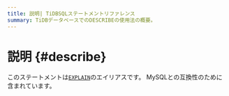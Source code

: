 ```yaml
---
title: 説明| TiDBSQLステートメントリファレンス
summary: TiDBデータベースでのDESCRIBEの使用法の概要。
---
```


# 説明 {#describe}

このステートメントは[`EXPLAIN`](/sql-statements/sql-statement-explain.md)のエイリアスです。 MySQLとの互換性のために含まれています。
